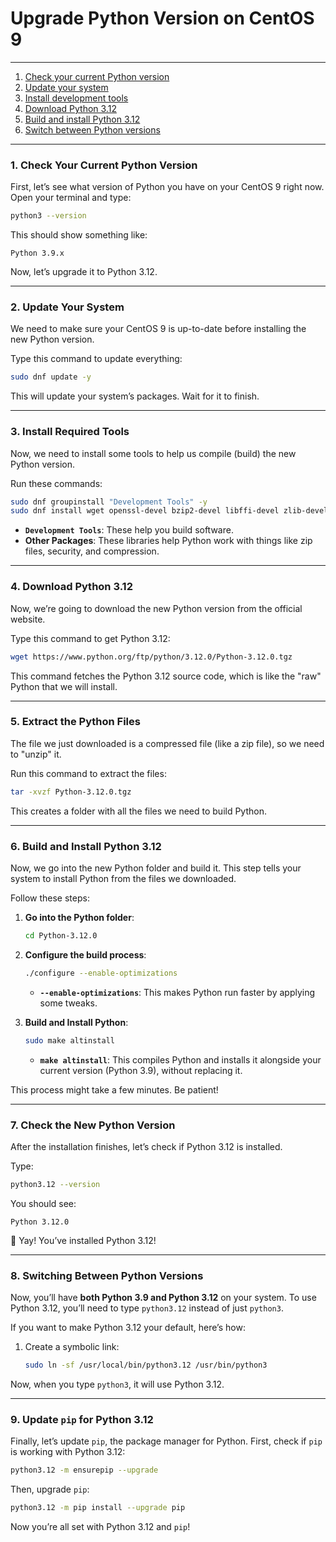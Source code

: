 # Upgrade Python Version on CentOS 9

---

1. [Check your current Python version](#1-check-your-current-python-version)
2. [Update your system](#2-update-your-system)
3. [Install development tools](#3-install-required-tools)
4. [Download Python 3.12](#4-download-python-312)
5. [Build and install Python 3.12](#6-build-and-install-python-312)
6. [Switch between Python versions](#8-switching-between-python-versions)

---

### 1. **Check Your Current Python Version**

First, let’s see what version of Python you have on your CentOS 9 right now. Open your terminal and type:

```bash
python3 --version
```

This should show something like:

```
Python 3.9.x
```

Now, let’s upgrade it to Python 3.12.

---

### 2. **Update Your System**
We need to make sure your CentOS 9 is up-to-date before installing the new Python version.

Type this command to update everything:

```bash
sudo dnf update -y
```

This will update your system’s packages. Wait for it to finish.

---

### 3. **Install Required Tools**
Now, we need to install some tools to help us compile (build) the new Python version.

Run these commands:

```bash
sudo dnf groupinstall "Development Tools" -y
sudo dnf install wget openssl-devel bzip2-devel libffi-devel zlib-devel -y
```

- **`Development Tools`**: These help you build software.
- **Other Packages**: These libraries help Python work with things like zip files, security, and compression.

---

### 4. **Download Python 3.12**

Now, we’re going to download the new Python version from the official website.

Type this command to get Python 3.12:

```bash
wget https://www.python.org/ftp/python/3.12.0/Python-3.12.0.tgz
```

This command fetches the Python 3.12 source code, which is like the "raw" Python that we will install.

---

### 5. **Extract the Python Files**

The file we just downloaded is a compressed file (like a zip file), so we need to "unzip" it.

Run this command to extract the files:

```bash
tar -xvzf Python-3.12.0.tgz
```

This creates a folder with all the files we need to build Python.

---

### 6. **Build and Install Python 3.12**

Now, we go into the new Python folder and build it. This step tells your system to install Python from the files we downloaded.

Follow these steps:

1. **Go into the Python folder**:
   ```bash
   cd Python-3.12.0
   ```

2. **Configure the build process**:
   ```bash
   ./configure --enable-optimizations
   ```

    - **`--enable-optimizations`**: This makes Python run faster by applying some tweaks.

3. **Build and Install Python**:
   ```bash
   sudo make altinstall
   ```

    - **`make altinstall`**: This compiles Python and installs it alongside your current version (Python 3.9), without replacing it.

This process might take a few minutes. Be patient!

---

### 7. **Check the New Python Version**

After the installation finishes, let’s check if Python 3.12 is installed.

Type:

```bash
python3.12 --version
```

You should see:

```
Python 3.12.0
```

🎉 Yay! You’ve installed Python 3.12!

---

### 8. **Switching Between Python Versions**

Now, you’ll have **both Python 3.9 and Python 3.12** on your system. To use Python 3.12, you’ll need to type `python3.12` instead of just `python3`.

If you want to make Python 3.12 your default, here’s how:

1. Create a symbolic link:
   ```bash
   sudo ln -sf /usr/local/bin/python3.12 /usr/bin/python3
   ```

Now, when you type `python3`, it will use Python 3.12.

---

### 9. **Update `pip` for Python 3.12**

Finally, let’s update `pip`, the package manager for Python. First, check if `pip` is working with Python 3.12:

```bash
python3.12 -m ensurepip --upgrade
```

Then, upgrade `pip`:

```bash
python3.12 -m pip install --upgrade pip
```

Now you’re all set with Python 3.12 and `pip`!


